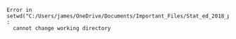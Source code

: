 <style>
.footer {
    color: black;
    background: #E8E8E8;
    position: fixed;
    top: 90%;
    text-align:center;
    width:100%;
}
</style>

 





```
Error in setwd("C:/Users/james/OneDrive/Documents/Important_Files/Stat_ed_2018_papers/paper_0_bball_data/0_basketball_data") : 
  cannot change working directory
```

